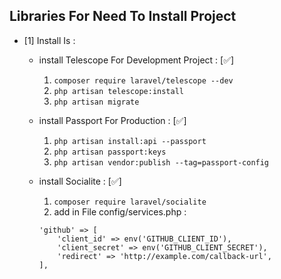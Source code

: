 ## Libraries For Need To Install Project 
- [1] Install Is : 
    - install Telescope For Development Project :  [✅] 
        1. `composer require laravel/telescope --dev` 
        2. `php artisan telescope:install`
        3. `php artisan migrate`
        
    - install Passport For Production : [✅]
        1. `php artisan install:api --passport`
        2. `php artisan passport:keys`
        3. `php artisan vendor:publish --tag=passport-config`

    - install Socialite : [✅]
        1. `composer require laravel/socialite`
        2. add in File config/services.php : 
        ```
        'github' => [
            'client_id' => env('GITHUB_CLIENT_ID'),
            'client_secret' => env('GITHUB_CLIENT_SECRET'),
            'redirect' => 'http://example.com/callback-url',
        ],
        ```
        